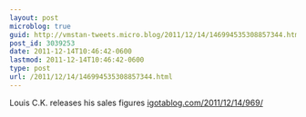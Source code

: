 ```yaml
---
layout: post
microblog: true
guid: http://vmstan-tweets.micro.blog/2011/12/14/146994535308857344.html
post_id: 3039253
date: 2011-12-14T10:46:42-0600
lastmod: 2011-12-14T10:46:42-0600
type: post
url: /2011/12/14/146994535308857344.html
---
```

Louis C.K. releases his sales figures <a href="http://igotablog.com/2011/12/14/969/">igotablog.com/2011/12/14/969/</a>
